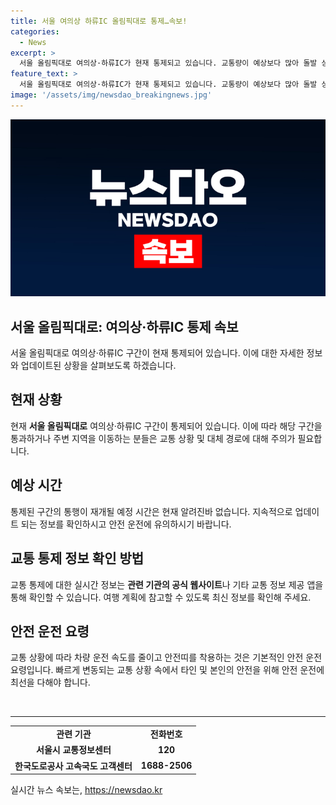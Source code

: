```yaml
---
title: 서울 여의상 하류IC 올림픽대로 통제…속보!
categories:
  - News
excerpt: >
  서울 올림픽대로 여의상·하류IC가 현재 통제되고 있습니다. 교통량이 예상보다 많아 돌발 상황이 발생하고 있어서, 관할 당국이 통제 조치를 취하고 있습니다. 더 많은 정보를 얻기 위해서는 관련 기사를 확인해주세요.
feature_text: >
  서울 올림픽대로 여의상·하류IC가 현재 통제되고 있습니다. 교통량이 예상보다 많아 돌발 상황이 발생하고 있어서, 관할 당국이 통제 조치를 취하고 있습니다. 더 많은 정보를 얻기 위해서는 관련 기사를 확인해주세요.
image: '/assets/img/newsdao_breakingnews.jpg'
---
```


<p><img src="/assets/img/newsdao_breakingnews.jpg" alt="pcversion 속보" /></p>

<h2 data-ke-size="size26"><b>서울 올림픽대로</b>: 여의상·하류IC 통제 속보</h2>

<p>서울 올림픽대로 여의상·하류IC 구간이 현재 통제되어 있습니다. 이에 대한 자세한 정보와 업데이트된 상황을 살펴보도록 하겠습니다. </p>

<h2 data-ke-size="size26">현재 상황</h2>

<p data-ke-size="size16">현재 <b>서울 올림픽대로</b> 여의상·하류IC 구간이 통제되어 있습니다. 이에 따라 해당 구간을 통과하거나 주변 지역을 이동하는 분들은 교통 상황 및 대체 경로에 대해 주의가 필요합니다.</p>

<h2 data-ke-size="size26">예상 시간</h2>

<p data-ke-size="size16">통제된 구간의 통행이 재개될 예정 시간은 현재 알려진바 없습니다. 지속적으로 업데이트 되는 정보를 확인하시고 안전 운전에 유의하시기 바랍니다.</p>

<h2 data-ke-size="size26">교통 통제 정보 확인 방법</h2>

<p data-ke-size="size16">교통 통제에 대한 실시간 정보는 <b>관련 기관의 공식 웹사이트</b>나 기타 교통 정보 제공 앱을 통해 확인할 수 있습니다. 여행 계획에 참고할 수 있도록 최신 정보를 확인해 주세요.</p>

<h2 data-ke-size="size26">안전 운전 요령</h2>

<p data-ke-size="size16">교통 상황에 따라 차량 운전 속도를 줄이고 안전띠를 착용하는 것은 기본적인 안전 운전 요령입니다. 빠르게 변동되는 교통 상황 속에서 타인 및 본인의 안전을 위해 안전 운전에 최선을 다해야 합니다.</p>

<p data-ke-size="size16">&nbsp;</p>

<hr>

<table>
<tbody>
<tr>
<td style="text-align: center; height: 17px;"><b>관련 기관</b></td>
<td style="text-align: center; height: 17px;"><b>전화번호</b></td>
</tr>
<tr>
<td style="text-align: center; height: 17px;"><b>서울시 교통정보센터</b></td>
<td style="text-align: center; height: 17px;"><b>120</b></td>
</tr>
<tr>
<td style="text-align: center; height: 17px;"><b>한국도로공사 고속국도 고객센터</b></td>
<td style="text-align: center; height: 17px;"><b>1688-2506</b></td>
</tr>
</tbody>
</table>

<p data-ke-size="size16"></p>
실시간 뉴스 속보는, <a href="https://newsdao.kr" rel="dofollow">https://newsdao.kr</a>


